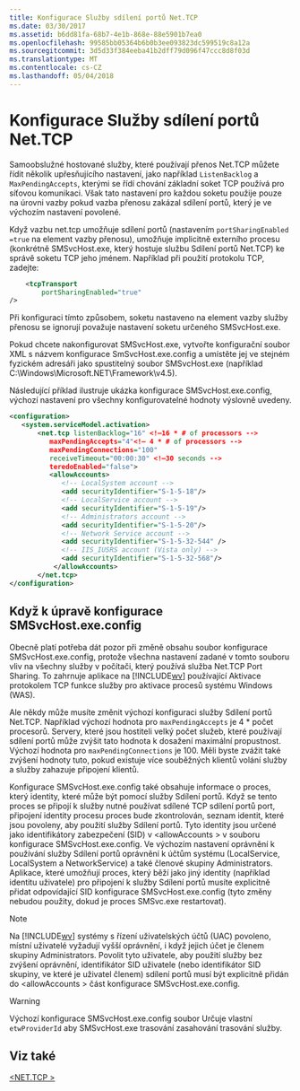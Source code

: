 ```yaml
---
title: Konfigurace Služby sdílení portů Net.TCP
ms.date: 03/30/2017
ms.assetid: b6dd81fa-68b7-4e1b-868e-88e5901b7ea0
ms.openlocfilehash: 99585bb05364b6b0b3ee093823dc599519c8a12a
ms.sourcegitcommit: 3d5d33f384eeba41b2dff79d096f47ccc8d8f03d
ms.translationtype: MT
ms.contentlocale: cs-CZ
ms.lasthandoff: 05/04/2018
---
```

# <a name="configuring-the-nettcp-port-sharing-service"></a>Konfigurace Služby sdílení portů Net.TCP
Samoobslužné hostované služby, které používají přenos Net.TCP můžete řídit několik upřesňujícího nastavení, jako například `ListenBacklog` a `MaxPendingAccepts`, kterými se řídí chování základní soket TCP používá pro síťovou komunikaci. Však tato nastavení pro každou soketu použije pouze na úrovni vazby pokud vazba přenosu zakázal sdílení portů, který je ve výchozím nastavení povolené.  
  
 Když vazbu net.tcp umožňuje sdílení portů (nastavením `portSharingEnabled =true` na element vazby přenosu), umožňuje implicitně externího procesu (konkrétně SMSvcHost.exe, který hostuje službu Sdílení portů Net.TCP) ke správě soketu TCP jeho jménem. Například při použití protokolu TCP, zadejte:  
  
```xml  
    <tcpTransport   
        portSharingEnabled="true"  
/>  
```  
  
 Při konfiguraci tímto způsobem, soketu nastaveno na element vazby služby přenosu se ignorují považuje nastavení soketu určeného SMSvcHost.exe.  
  
 Pokud chcete nakonfigurovat SMSvcHost.exe, vytvořte konfigurační soubor XML s názvem konfigurace SmSvcHost.exe.config a umístěte jej ve stejném fyzickém adresáři jako spustitelný soubor SMSvcHost.exe (například C:\Windows\Microsoft.NET\Framework\v4.5).  
  
 Následující příklad ilustruje ukázka konfigurace SMSvcHost.exe.config, výchozí nastavení pro všechny konfigurovatelné hodnoty výslovně uvedeny.  
  
```xml  
<configuration>  
   <system.serviceModel.activation>  
       <net.tcp listenBacklog="16" <!—16 * # of processors -->  
          maxPendingAccepts="4"<!— 4 * # of processors -->  
          maxPendingConnections="100"  
          receiveTimeout="00:00:30" <!—30 seconds -->  
          teredoEnabled="false">  
          <allowAccounts>  
             <!-- LocalSystem account -->  
             <add securityIdentifier="S-1-5-18"/>  
             <!-- LocalService account -->  
             <add securityIdentifier="S-1-5-19"/>  
             <!-- Administrators account -->  
             <add securityIdentifier="S-1-5-20"/>  
             <!-- Network Service account -->  
             <add securityIdentifier="S-1-5-32-544" />  
             <!-- IIS_IUSRS account (Vista only) -->  
             <add securityIdentifier="S-1-5-32-568"/>  
           </allowAccounts>  
       </net.tcp>  
</configuration>  
```  
  
## <a name="when-to-modify-smsvchostexeconfig"></a>Když k úpravě konfigurace SMSvcHost.exe.config  
 Obecně platí potřeba dát pozor při změně obsahu soubor konfigurace SMSvcHost.exe.config, protože všechna nastavení zadané v tomto souboru vliv na všechny služby v počítači, který používá služba Net.TCP Port Sharing. To zahrnuje aplikace na [!INCLUDE[wv](../../../../includes/wv-md.md)] používající Aktivace protokolem TCP funkce služby pro aktivace procesů systému Windows (WAS).  
  
 Ale někdy může musíte změnit výchozí konfiguraci služby Sdílení portů Net.TCP. Například výchozí hodnota pro `maxPendingAccepts` je 4 * počet procesorů. Servery, které jsou hostiteli velký počet služeb, které používají sdílení portů může zvýšit tato hodnota k dosažení maximální propustnost. Výchozí hodnota pro `maxPendingConnections` je 100. Měli byste zvážit také zvýšení hodnoty tuto, pokud existuje více souběžných klientů volání služby a služby zahazuje připojení klientů.  
  
 Konfigurace SMSvcHost.exe.config také obsahuje informace o proces, který identity, které může být pomocí služby Sdílení portů. Když se tento proces se připojí k služby nutné používat sdílené TCP sdílení portů port, připojení identity procesu proces bude zkontrolován, seznam identit, které jsou povoleny, aby použití služby Sdílení portů. Tyto identity jsou určené jako identifikátory zabezpečení (SID) v \<allowAccounts > v souboru konfigurace SMSvcHost.exe.config. Ve výchozím nastavení oprávnění k používání služby Sdílení portů oprávnění k účtům systému (LocalService, LocalSystem a NetworkService) a také členové skupiny Administrators. Aplikace, které umožňují proces, který běží jako jiný identity (například identitu uživatele) pro připojení k služby Sdílení portů musíte explicitně přidat odpovídající SID konfigurace SMSvcHost.exe.config (tyto změny nebudou použity, dokud je proces SMSvc.exe restartovat).  
  
> [!NOTE]
>  Na [!INCLUDE[wv](../../../../includes/wv-md.md)] systémy s řízení uživatelských účtů (UAC) povoleno, místní uživatelé vyžadují vyšší oprávnění, i když jejich účet je členem skupiny Administrators. Povolit tyto uživatele, aby použití služby bez zvýšení oprávnění, identifikátor SID uživatele (nebo identifikátor SID skupiny, ve které je uživatel členem) sdílení portů musí být explicitně přidán do \<allowAccounts > část konfigurace SMSvcHost.exe.config.  
  
> [!WARNING]
>  Výchozí konfigurace SMSvcHost.exe.config soubor Určuje vlastní `etwProviderId` aby SMSvcHost.exe trasování zasahování trasování služby.  
  
## <a name="see-also"></a>Viz také  
 [\<NET.TCP >](../../../../docs/framework/configure-apps/file-schema/wcf/net-tcp.md)

